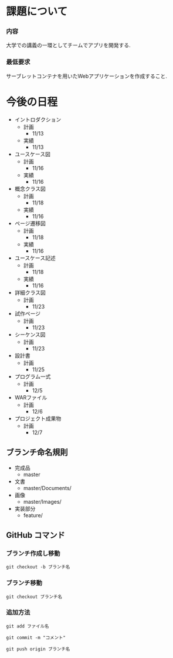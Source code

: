 # 課題について
### 内容
大学での講義の一環としてチームでアプリを開発する.
### 最低要求
サーブレットコンテナを用いたWebアプリケーションを作成すること.

# 今後の日程
- イントロダクション
  - 計画
    - 11/13
  - 実績
    - 11/13
- ユースケース図
  - 計画
    - 11/16
  - 実績
    - 11/16
- 概念クラス図
  - 計画
    - 11/18
  - 実績
    - 11/16
- ページ遷移図
  - 計画
    - 11/18
  - 実績
    - 11/16
- ユースケース記述
  - 計画
    - 11/18
  - 実績
    - 11/16
- 詳細クラス図
  - 計画
    - 11/23
- 試作ページ
  - 計画
    - 11/23
- シーケンス図
  - 計画
    - 11/23
- 設計書
  - 計画
    - 11/25
- プログラム一式
  - 計画
    - 12/5
- WARファイル
  - 計画
    - 12/6
- プロジェクト成果物
  - 計画
    - 12/7

## ブランチ命名規則
- 完成品　
  - master
- 文書
  - master/Documents/
- 画像
  - master/Images/
- 実装部分　
  - feature/


## GitHub コマンド
### ブランチ作成し移動
`git checkout -b ブランチ名`

### ブランチ移動
`git checkout ブランチ名`

### 追加方法
`git add ファイル名`

`git commit -m "コメント"`

`git push origin ブランチ名`
